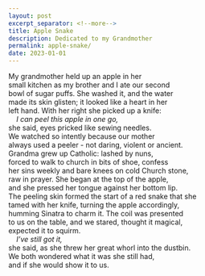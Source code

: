 ```yaml
---
layout: post
excerpt_separator: <!--more-->
title: Apple Snake
description: Dedicated to my Grandmother
permalink: apple-snake/
date: 2023-01-01
---
```


My grandmother held up an apple in her  
small kitchen as my brother and I ate our second  
bowl of sugar puffs.  She washed it, and the water  
made its skin glisten; it looked like a heart in her  
left hand. With her right she picked up a knife:  
&nbsp;&nbsp;&nbsp;&nbsp;*I can peel this apple in one go,*  
she said, eyes pricked like sewing needles.  
We watched so intently because our mother  
always used a peeler - not daring, violent or ancient.  
Grandma grew up Catholic: lashed by nuns,  
forced to walk to church in bits of shoe, confess  
her sins weekly and bare knees on cold Church stone,  
raw in prayer. She began at the top of the apple,  
and she pressed her tongue against her bottom lip.  
The peeling skin formed the start of a red snake that she  
tamed with her knife, turning the apple accordingly,  
humming Sinatra to charm it. The coil was presented  
to us on the table, and we stared, thought it magical,  
expected it to squirm.  
&nbsp;&nbsp;&nbsp;&nbsp;*I’ve still got it,*  
she said, as she threw her great whorl into the dustbin.  
We both wondered what it was she still had,  
and if she would show it to us.  
